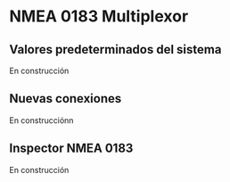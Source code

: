 
# NMEA 0183 Multiplexor


## Valores predeterminados del sistema
En construcción


## Nuevas conexiones
En construcciónn


## Inspector NMEA 0183
En construcción

